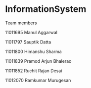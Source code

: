 # InformationSystem

Team members 

11011695​ Manul Aggarwal 

11011797 Sauptik Datta 

11011800 Himanshu Sharma 

11011839​ Pramod Arjun Bhalerao 

11011852 Ruchit Rajan Desai 

11012070​ Ramkumar Murugesan 
